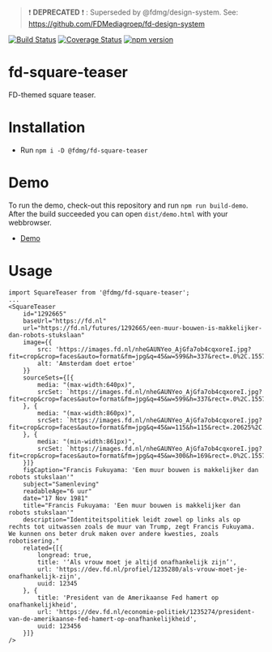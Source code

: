 > :exclamation: **DEPRECATED** :exclamation: : Superseded by @fdmg/design-system. See: https://github.com/FDMediagroep/fd-design-system

[![Build Status](https://travis-ci.org/FDMediagroep/fd-ts-react-square-teaser.svg?branch=master)](https://travis-ci.org/FDMediagroep/fd-ts-react-square-teaser)
[![Coverage Status](https://coveralls.io/repos/github/FDMediagroep/fd-ts-react-square-teaser/badge.svg?branch=master)](https://coveralls.io/github/FDMediagroep/fd-ts-react-square-teaser?branch=master)
[![npm version](https://badge.fury.io/js/%40fdmg%2Ffd-square-teaser.svg)](https://badge.fury.io/js/%40fdmg%2Ffd-square-teaser)


# fd-square-teaser

FD-themed square teaser.

# Installation

-   Run `npm i -D @fdmg/fd-square-teaser`

# Demo

To run the demo, check-out this repository and run `npm run build-demo`.
After the build succeeded you can open `dist/demo.html` with your webbrowser.

-   [Demo](http://static.fd.nl/react/square-teaser/demo.html)

# Usage

```
import SquareTeaser from '@fdmg/fd-square-teaser';
...
<SquareTeaser
    id="1292665"
    baseUrl="https://fd.nl"
    url="https://fd.nl/futures/1292665/een-muur-bouwen-is-makkelijker-dan-robots-stukslaan"
    image={{
        src: 'https://images.fd.nl/nheGAUNYeo_AjGfa7ob4cqxoreI.jpg?fit=crop&crop=faces&auto=format&fm=jpg&q=45&w=599&h=337&rect=.0%2C.1557223264540338%2C.9999999999999999%2C.8442776735459663',
        alt: 'Amsterdam doet ertoe'
    }}
    sourceSets={[{
        media: "(max-width:640px)",
        srcSet: `https://images.fd.nl/nheGAUNYeo_AjGfa7ob4cqxoreI.jpg?fit=crop&crop=faces&auto=format&fm=jpg&q=45&w=599&h=337&rect=.0%2C.1557223264540338%2C.9999999999999999%2C.8442776735459663`
    }, {
        media: "(max-width:860px)",
        srcSet: `https://images.fd.nl/nheGAUNYeo_AjGfa7ob4cqxoreI.jpg?fit=crop&crop=faces&auto=format&fm=jpg&q=45&w=115&h=115&rect=.20625%2C.0%2C.66625%2C.9999999999999999`
    }, {
        media: "(min-width:861px)",
        srcSet: `https://images.fd.nl/nheGAUNYeo_AjGfa7ob4cqxoreI.jpg?fit=crop&crop=faces&auto=format&fm=jpg&q=45&w=300&h=169&rect=.0%2C.1557223264540338%2C.9999999999999999%2C.8442776735459663`
    }]}
    figCaption="Francis Fukuyama: 'Een muur bouwen is makkelijker dan robots stukslaan'"
    subject="Samenleving"
    readableAge="6 uur"
    date="17 Nov 1981"
    title="Francis Fukuyama: 'Een muur bouwen is makkelijker dan robots stukslaan'"
    description="Identiteitspolitiek leidt zowel op links als op rechts tot uitwassen zoals de muur van Trump, zegt Francis Fukuyama. We kunnen ons beter druk maken over andere kwesties, zoals robotisering."
    related={[{
        longread: true,
        title: '‘Als vrouw moet je altijd onafhankelijk zijn’',
        url: 'https://dev.fd.nl/profiel/1235280/als-vrouw-moet-je-onafhankelijk-zijn',
        uuid: 12345
    }, {
        title: 'President van de Amerikaanse Fed hamert op onafhankelijkheid',
        url: 'https://dev.fd.nl/economie-politiek/1235274/president-van-de-amerikaanse-fed-hamert-op-onafhankelijkheid',
        uuid: 123456
    }]}
/>
```
